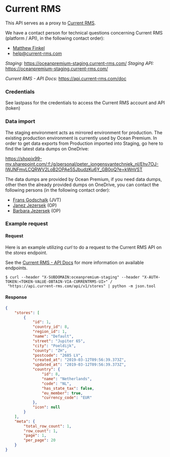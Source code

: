 # Current RMS

This API serves as a proxy to [Current RMS](https://current-rms.com).

We have a contact person for technical questions concerning Current RMS (platform / API), in the following contact order):

- [Matthew Finkel](mailto:matthew.finkel@current-rms.com)
- [help@current-rms.com](mailto:help@current-rms.com)

*Staging:* https://oceanpremium-staging.current-rms.com/
*Staging API:* https://oceanpremium-staging.current-rms.com/

*Current RMS - API Docs:* https://api.current-rms.com/doc

### Credentials

See lastpass for the credentials to access the Current RMS account and API (token)

### Data import

The staging environment acts as mirrored environment for production. The existing production environment is currently used by Ocean Premium. In order to get data exports from Production imported into Staging, go here to find the latest data dumps on OneDrive:

https://shopix99-my.sharepoint.com/:f:/g/personal/peter_jongensvantechniek_nl/Ehv7OJ-IWJNFmvLCQRWV2LoB2OPAe5SJbudzKu6Y_GB0oQ?e=kWnVST

The data dumps are provided by Ocean Premium, if you need data dumps, other then the already provided dumps on OneDrive, you can contact the following persons (in the following contact order):

- [Frans Godschalk](mailto:frans@jongensvantechniek.nl) (JVT)
- [Janez Jezersek](mailto:jj@oceanpremium.com) (OP)
- [Barbara Jezersek](mailto:barbara@oceanpremium.com) (OP)

### Example request

#### Request
Here is an example utilizing _curl_ to do a request to the Current RMS API on the _stores_  endpoint.

See the [Current RMS - API Docs](https://api.current-rms.com/doc) for more information on available endpoints.

```shell
$ curl --header "X-SUBDOMAIN:oceanpremium-staging" --header "X-AUTH-TOKEN:<TOKEN-VALUE-OBTAIN-VIA-CURRENTRMS-UI>" /
 "https://api.current-rms.com/api/v1/stores" | python -m json.tool
```

#### Response

```json
{
    "stores": [
        {
            "id": 1,
            "country_id": 8,
            "region_id": 1,
            "name": "Default",
            "street": "Jupiter 65",
            "city": "Poeldijk",
            "county": "ZH",
            "postcode": "2685 LV",
            "created_at": "2019-03-12T09:56:39.373Z",
            "updated_at": "2019-03-12T09:56:39.373Z",
            "country": {
                "id": 8,
                "name": "Netherlands",
                "code": "NL",
                "has_state_tax": false,
                "eu_member": true,
                "currency_code": "EUR"
            },
            "icon": null
        }
    ],
    "meta": {
        "total_row_count": 1,
        "row_count": 1,
        "page": 1,
        "per_page": 20
    }
}
```